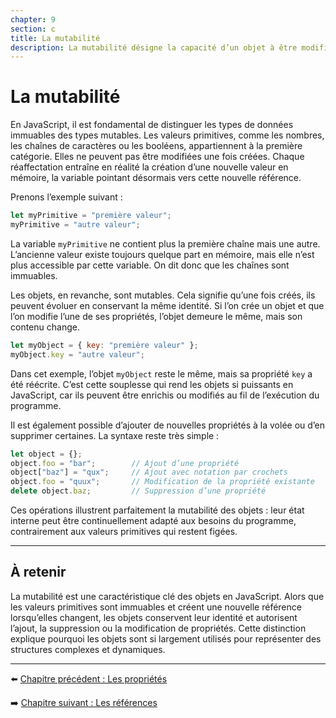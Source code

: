 ```yaml
---
chapter: 9
section: c
title: La mutabilité
description: La mutabilité désigne la capacité d’un objet à être modifié après sa création, contrairement à l’immutabilité qui implique qu’un changement produit une nouvelle valeur sans altérer l’original. Cette distinction est essentielle en JavaScript pour comprendre la différence entre objets et valeurs primitives.
---
```


# La mutabilité

En JavaScript, il est fondamental de distinguer les types de données immuables des types mutables. Les valeurs primitives, comme les nombres, les chaînes de caractères ou les booléens, appartiennent à la première catégorie. Elles ne peuvent pas être modifiées une fois créées. Chaque réaffectation entraîne en réalité la création d’une nouvelle valeur en mémoire, la variable pointant désormais vers cette nouvelle référence.

Prenons l’exemple suivant :

```javascript
let myPrimitive = "première valeur";
myPrimitive = "autre valeur";
```

La variable `myPrimitive` ne contient plus la première chaîne mais une autre. L’ancienne valeur existe toujours quelque part en mémoire, mais elle n’est plus accessible par cette variable. On dit donc que les chaînes sont immuables.

Les objets, en revanche, sont mutables. Cela signifie qu’une fois créés, ils peuvent évoluer en conservant la même identité. Si l’on crée un objet et que l’on modifie l’une de ses propriétés, l’objet demeure le même, mais son contenu change.

```javascript
let myObject = { key: "première valeur" };
myObject.key = "autre valeur";
```

Dans cet exemple, l’objet `myObject` reste le même, mais sa propriété `key` a été réécrite. C’est cette souplesse qui rend les objets si puissants en JavaScript, car ils peuvent être enrichis ou modifiés au fil de l’exécution du programme.

Il est également possible d’ajouter de nouvelles propriétés à la volée ou d’en supprimer certaines. La syntaxe reste très simple :

```javascript
let object = {};
object.foo = "bar";        // Ajout d’une propriété
object["baz"] = "qux";     // Ajout avec notation par crochets
object.foo = "quux";       // Modification de la propriété existante
delete object.baz;         // Suppression d’une propriété
```

Ces opérations illustrent parfaitement la mutabilité des objets : leur état interne peut être continuellement adapté aux besoins du programme, contrairement aux valeurs primitives qui restent figées.

---

## À retenir

La mutabilité est une caractéristique clé des objets en JavaScript. Alors que les valeurs primitives sont immuables et créent une nouvelle référence lorsqu’elles changent, les objets conservent leur identité et autorisent l’ajout, la suppression ou la modification de propriétés. Cette distinction explique pourquoi les objets sont si largement utilisés pour représenter des structures complexes et dynamiques.

---

⬅️ [Chapitre précédent : Les propriétés](./b_properties.md)

➡️ [Chapitre suivant : Les références](./d_reference.md)
